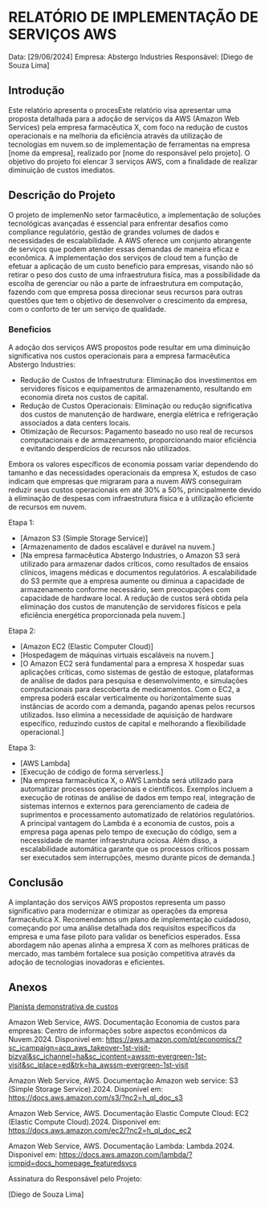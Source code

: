 # RELATÓRIO DE IMPLEMENTAÇÃO DE SERVIÇOS AWS

Data: [29/06/2024]
Empresa: Abstergo Industries 
Responsável: [Diego de Souza Lima]

## Introdução
Este relatório apresenta o procesEste relatório visa apresentar uma proposta detalhada para a adoção de serviços da AWS (Amazon Web Services) pela empresa farmacêutica X, com foco na redução de custos operacionais e na melhoria da eficiência através da utilização de tecnologias em nuvem.so de implementação de ferramentas na empresa [nome da empresa], realizado por [nome do responsável pelo projeto]. O objetivo do projeto foi elencar 3 serviços AWS, com a finalidade de realizar diminuição de custos imediatos.

## Descrição do Projeto
O projeto de implemenNo setor farmacêutico, a implementação de soluções tecnológicas avançadas é essencial para enfrentar desafios como compliance regulatório, gestão de grandes volumes de dados e necessidades de escalabilidade. A AWS oferece um conjunto abrangente de serviços que podem atender essas demandas de maneira eficaz e econômica.
A implementação dos serviços de cloud tem a função de efetuar a aplicação de um custo beneficio para empresas, visando não só retirar o peso dos custo de uma infraestrutura fisíca, mas a possibilidade da escolha de gerenciar ou não a parte de infraestrutura em computação, fazendo com que empresa possa direcionar seus recursos para outras questões que tem o objetivo de desenvolver o crescimento da empresa, com o conforto de ter um serviço de qualidade.

### Beneficios
A adoção dos serviços AWS propostos pode resultar em uma diminuição significativa nos custos operacionais para a empresa farmacêutica Abstergo Industries:
*   Redução de Custos de Infraestrutura: Eliminação dos investimentos em servidores físicos e equipamentos de armazenamento, resultando em economia direta nos custos de capital.
*   Redução de Custos Operacionais: Eliminação ou redução significativa dos custos de manutenção de hardware, energia elétrica e refrigeração associados a data centers locais.
*   Otimização de Recursos: Pagamento baseado no uso real de recursos computacionais e de armazenamento, proporcionando maior eficiência e evitando desperdícios de recursos não utilizados.

Embora os valores específicos de economia possam variar dependendo do tamanho e das necessidades operacionais da empresa X, estudos de caso indicam que empresas que migraram para a nuvem AWS conseguiram reduzir seus custos operacionais em até 30% a 50%, principalmente devido à eliminação de despesas com infraestrutura física e à utilização eficiente de recursos em nuvem.


Etapa 1: 
- [Amazon S3 (Simple Storage Service)]
- [Armazenamento de dados escalável e durável na nuvem.]
- [Na empresa farmacêutica Abstergo Industries, o Amazon S3 será utilizado para armazenar dados críticos, como resultados de ensaios clínicos, imagens médicas e documentos regulatórios. A escalabilidade do S3 permite que a empresa aumente ou diminua a capacidade de armazenamento conforme necessário, sem preocupações com capacidade de hardware local. A redução de custos será obtida pela eliminação dos custos de manutenção de servidores físicos e pela eficiência energética proporcionada pela nuvem.]

Etapa 2: 
- [Amazon EC2 (Elastic Computer Cloud)]
- [Hospedagem de máquinas virtuais escaláveis na nuvem.]
- [O Amazon EC2 será fundamental para a empresa X hospedar suas aplicações críticas, como sistemas de gestão de estoque, plataformas de análise de dados para pesquisa e desenvolvimento, e simulações computacionais para descoberta de medicamentos. Com o EC2, a empresa poderá escalar verticalmente ou horizontalmente suas instâncias de acordo com a demanda, pagando apenas pelos recursos utilizados. Isso elimina a necessidade de aquisição de hardware específico, reduzindo custos de capital e melhorando a flexibilidade operacional.]

Etapa 3: 
- [AWS Lambda]
- [Execução de código de forma serverless.]
- [Na empresa farmacêutica X, o AWS Lambda será utilizado para automatizar processos operacionais e científicos. Exemplos incluem a execução de rotinas de análise de dados em tempo real, integração de sistemas internos e externos para gerenciamento de cadeia de suprimentos e processamento automatizado de relatórios regulatórios. A principal vantagem do Lambda é a economia de custos, pois a empresa paga apenas pelo tempo de execução do código, sem a necessidade de manter infraestrutura ociosa. Além disso, a escalabilidade automática garante que os processos críticos possam ser executados sem interrupções, mesmo durante picos de demanda.]



## Conclusão
A implantação dos serviços AWS propostos representa um passo significativo para modernizar e otimizar as operações da empresa farmacêutica X. Recomendamos um plano de implementação cuidadoso, começando por uma análise detalhada dos requisitos específicos da empresa e uma fase piloto para validar os benefícios esperados.
Essa abordagem não apenas alinha a empresa X com as melhores práticas de mercado, mas também fortalece sua posição competitiva através da adoção de tecnologias inovadoras e eficientes.


## Anexos
[Planista demonstrativa de custos](https://github.com/Diego-de-Souza/desafio_aws/blob/main/planilha_custos_onprimissexcloud.xlsx) 

Amazon Web Service, AWS. Documentação Economia de custos para empresas: Centro de informações sobre aspectos econômicos da Nuvem.2024.
Disponivel em: https://aws.amazon.com/pt/economics/?sc_icampaign=acq_aws_takeover-1st-visit-bizval&sc_ichannel=ha&sc_icontent=awssm-evergreen-1st-visit&sc_iplace=ed&trk=ha_awssm-evergreen-1st-visit

Amazon Web Service, AWS. Documentação Amazon web service: S3 (Simple Storage Service).2024.
Disponivel em: https://docs.aws.amazon.com/s3/?nc2=h_ql_doc_s3

Amazon Web Service, AWS. Documentação Elastic Compute Cloud: EC2 (Elastic Compute Cloud).2024.
Disponivel em: https://docs.aws.amazon.com/ec2/?nc2=h_ql_doc_ec2

Amazon Web Service, AWS. Documentação Lambda: Lambda.2024.
Disponivel em: https://docs.aws.amazon.com/lambda/?icmpid=docs_homepage_featuredsvcs

Assinatura do Responsável pelo Projeto:

[Diego de Souza Lima]